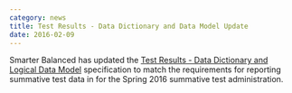 ```yaml
---
category: news
title: Test Results - Data Dictionary and Data Model Update
date: 2016-02-09
---
```

Smarter Balanced has updated the [Test Results - Data Dictionary and Logical Data Model](http://www.smarterapp.org/documents/TestResults-DataModel.pdf) specification to match the requirements for reporting summative test data in for the Spring 2016 summative test administration.
